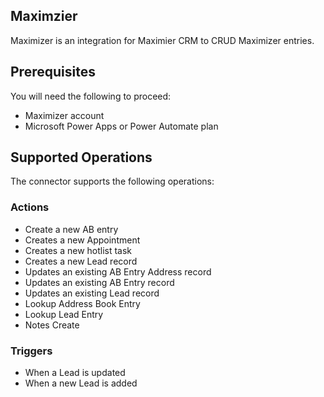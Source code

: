 ## Maximzier

Maximizer is an integration for Maximier CRM to CRUD Maximizer entries.

## Prerequisites

You will need the following to proceed:

- Maximizer account
- Microsoft Power Apps or Power Automate plan


## Supported Operations

The connector supports the following operations:

### Actions

- Create a new AB entry
- Creates a new Appointment
- Creates a new hotlist task
- Creates a new Lead record
- Updates an existing AB Entry Address record
- Updates an existing AB Entry record
- Updates an existing Lead record
- Lookup Address Book Entry
- Lookup Lead Entry
- Notes Create

### Triggers

- When a Lead is updated
- When a new Lead is added

